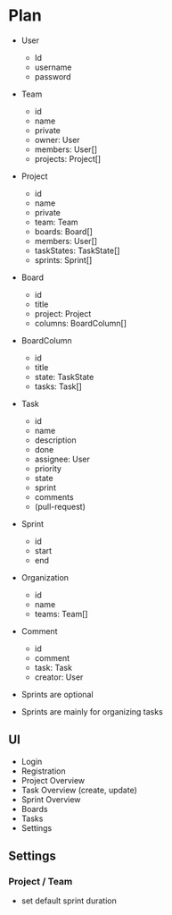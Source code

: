 # Plan

- User

  - Id
  - username
  - password

- Team

  - id
  - name
  - private
  - owner: User
  - members: User[]
  - projects: Project[]

- Project

  - id
  - name
  - private
  - team: Team
  - boards: Board[]
  - members: User[]
  - taskStates: TaskState[]
  - sprints: Sprint[]

- Board

  - id
  - title
  - project: Project
  - columns: BoardColumn[]

- BoardColumn

  - id
  - title
  - state: TaskState
  - tasks: Task[]

- Task

  - id
  - name
  - description
  - done
  - assignee: User
  - priority
  - state
  - sprint
  - comments
  - (pull-request)

- Sprint

  - id
  - start
  - end

- Organization

  - id
  - name
  - teams: Team[]

- Comment

  - id
  - comment
  - task: Task
  - creator: User

- Sprints are optional
- Sprints are mainly for organizing tasks

## UI

- Login
- Registration
- Project Overview
- Task Overview (create, update)
- Sprint Overview
- Boards
- Tasks
- Settings

## Settings

### Project / Team

- set default sprint duration
